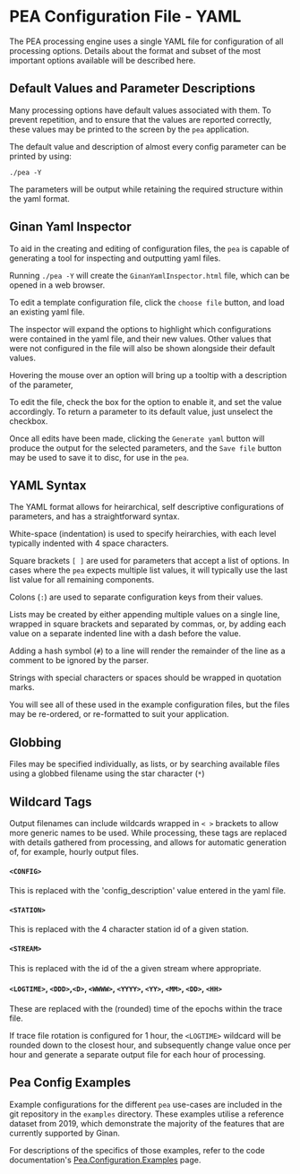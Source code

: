 # PEA Configuration File - YAML
	
The PEA processing engine uses a single YAML file for configuration of all processing options. Details about the format and subset of the most important options available will be described here.

## Default Values and Parameter Descriptions

Many processing options have default values associated with them. To prevent repetition, and to ensure that the values are reported correctly, these values may be printed to the screen by the `pea` application.

The default value and description of almost every config parameter can be printed by using:

    ./pea -Y

The parameters will be output while retaining the required structure within the yaml format.

## Ginan Yaml Inspector

To aid in the creating and editing of configuration files, the `pea` is capable of generating a tool for inspecting and outputting yaml files.

Running `./pea -Y` will create the `GinanYamlInspector.html` file, which can be opened in a web browser.

To edit a template configuration file, click the `choose file` button, and load an existing yaml file.

The inspector will expand the options to highlight which configurations were contained in the yaml file, and their new values. Other values that were not configured in the file will also be shown alongside their default values.

Hovering the mouse over an option will bring up a tooltip with a description of the parameter, 

To edit the file, check the box for the option to enable it, and set the value accordingly. To return a parameter to its default value, just unselect the checkbox.

Once all edits have been made, clicking the `Generate yaml` button will produce the output for the selected parameters, and the `Save file` button may be used to save it to disc, for use in the `pea`.


## YAML Syntax

The YAML format allows for heirarchical, self descriptive configurations of parameters, and has a straightforward syntax.

White-space (indentation) is used to specify heirarchies, with each level typically indented with 4 space characters.

Square brackets `[ ]` are used for parameters that accept a list of options. In cases where the `pea` expects multiple list values, it will typically use the last list value for all remaining components.

Colons (`:`) are used to separate configuration keys from their values.

Lists may be created by either appending multiple values on a single line, wrapped in square brackets and separated by commas, or, by adding each value on a separate indented line with a dash before the value.

Adding a hash symbol (`#`) to a line will render the remainder of the line as a comment to be ignored by the parser.

Strings with special characters or spaces should be wrapped in quotation marks.

You will see all of these used in the example configuration files, but the files may be re-ordered, or re-formatted to suit your application.

## Globbing
Files may be specified individually, as lists, or by searching available files using a globbed filename using the star character (`*`)

## Wildcard Tags
Output filenames can include wildcards wrapped in `< >` brackets to allow more generic names to be used. While processing, these tags are replaced with details gathered from processing, and allows for automatic generation of, for example, hourly output files.

#### `<CONFIG>`
This is replaced with the 'config_description' value entered in the yaml file.
#### `<STATION>`
This is replaced with the 4 character station id of a given station.
#### `<STREAM>`
This is replaced with the id of the a given stream where appropriate.
#### `<LOGTIME>`, `<DDD>`,`<D>`, `<WWWW>`, `<YYYY>`, `<YY>`, `<MM>`, `<DD>`, `<HH>`
These are replaced with the (rounded) time of the epochs within the trace file.

If trace file rotation is configured for 1 hour, the `<LOGTIME>` wildcard will be rounded down to the closest hour, and subsequently change value once per hour and generate a separate output file for each hour of processing.
<!---
## Major YAML configs



#### `root_directory / root_url`
This specifies a root string to be prepended to all other file paths specified in the section. For file paths that are absolute, (ie. starting with a `/`), this parameter is not applied.



##### `satellite_data:`



```
    satellite_data:
        root_directory:    ../data/recordings/
        
        rtcm_files:
            - "*NAV.rtcm3"
            
        #root_stream_url: "https://<USER>:<PASS>@ntrip.data.gnss.ga.gov.au/
        #streams:
        # - "BCEP00DLR0"
        # - "SSRA02IGS0"
```



#### `outputs:`

This section of the yaml file specifies options to enable outputs and specify file locations.

Each section typically contains an option to `output` the filetype, and a `directory` to place the files named `filename`, along with any ancillary options.

An example of this section follows:

```
outputs:

    root_directory:             <CONFIG>/

    trace:
        output_stations:        true
        level:                  3
        directory:              ./
        station_filename:       <CONFIG>-<STATION><YYYY><DDD><HH>.TRACE
        output_residuals:       true

    sinex:
        output:                 true
        directory:              ./
    
    clocks:                 
        output:                 true
        directory:              ./
        filename:               <CONFIG><LOGTIME>.clk

    output_rotation:
        period:                 6
        period_units:           hours
```


##### `output_rotation:`
Granularity of length of time used for `<LOGTIME>` tags. These parameters may be used such that the filename of an output will change intermittently, and thus distribute the output over multiple files.

The `<LOGTIME>` tag is updated according to the epoch time, not the current clock time.

`output_rotation: period` must be a numeric value, and `period_units` may be one of seconds (default), minutes, hours, days, weeks, years, (with or without plural s).




#### `estimation_parameters`

The majority of estimated states are configured in this section. All elements within the Kalman filter are configured using a consistent format.

The parameters that are available for estimation include:

* `stations:` - per station parameters
    * `pos` - position of station
    * `pos_rate` - rate of change of position of station (velocity)
    * `clk` - clock offset of station
    * `clk_rate` - rate of change of clock offset of station (clock skew)
    * `amb` - carrier phase ambiguity
    * `trop` - vertical troposphere delay at station
    * `trop_grads` - gradients of troposphere in North and East components
* `satellites:` - per satellite parameters
    * `pos` - position of satellite (coming soon)
    * `pos_rate` - rate of change of position (coming soon) of satellite (velocity)
    * `clk` - clock offset of satellite
    * `clk_rate` - rate of change of clock offset of satellite (clock skew)
    * `orb` - orbital corrections to be used with POD module.
* `eop` - earth orientation parameters (polar motion, delta length of day)


The parameters should be added in a list format, using `[ ]`, with each element corresponding to the appropriate `num` within the state, eg `[X,Y,Z]`, `[N,E,D]`. When a list contains fewer than required parameters, the last parameter will be used for all missing parameters. ie. Setting `sigma: [10]` is sufficient to set all x,y,z components of the apriori standard deviation to 10.



```
estimation_parameters:
    stations:

        STATE:
            estimated:          [true]
            sigma:              [0.1]
            proc_noise:         [0] 
            proc_noise_dt:      second
            apriori:            [0]       # usually overwritten with other source, rinex file etc.

    satellites:

        STATE:
            estimated:          [true]
            sigma:              [0.1]
            proc_noise:         [0] 
            proc_noise_dt:      second
            apriori:            [0] 
```

In the case that a specific station or satellite requires an alternate configuration, or to exclude estimates entirely, the override_filter_parameters section may be used to overwrite selected components of the configuration.

Parameters may be reconfigured based on the station or satellite that they correspond with using the same structure within the `overrides` element, for example in the case where the `process_noise` or `sigma` vary between receivers or transmitters.


```
	overrides:

		stations:
			XMPL:
				STATE:
					proc_noise: ...

		satellites
			GXX:
				STATE:
					sigma: ...
```


##### `estimated`:

Boolean(s) to add the state to the Kalman filter for estimation.

##### `sigma`:

List of a-priori sigma values for each of the components of the state.

If the sigma value is left as zero (or not initialised), then the initial variance and value of the state will be estimated by using a least-squares approach.
In this case, the user must ensure that the solution is likely rank-sufficient, else the least-squares initialisation will fail.

##### `proc_noise`:

List of process noises to be added to the state during state transitions. These are typically in m/sqrt(s), but different times may be assigned separately.

##### `proc_noise_dt`:

Unit of measure for process noise. 
May be left undefined for seconds, or using sqrt_second, sqrt_seconds, sqrt_minutes, sqrt_hours, sqrt_days, sqrt_weeks, sqrt_years.

##### Process Noise Guidelines

The units are typically in meters, and they are given as $\sigma$ = $\sqrt{variance}$

For a random walk process noise, the process noise is incremented at each epoch as $\sigma^2\times dt$ where dt is the time step between filter updates.

If you want to allow kinematic processing, then you can increase the process noise e.g.`proc_noise: [0.003]` equates to $0.003\frac{1}{\sqrt{s}}$

Or if you wanted highway speeds 100km/hr = 28 m/s

    proc_noise:       [28]
    proc_noise_dt:    second

A nice value for using VMF as an apriori value is 0.1mm /sqrt(s)

	trop:
	    estimated:          true
	    sigma:              [0.1]
	    proc_noise:         [0.01]
	    proc_noise_dt:      hour
-->
## Pea Config Examples

Example configurations for the different `pea` use-cases are included in the git repository in the `examples` directory.
These examples utilise a reference dataset from 2019, which demonstrate the majority of the features that are currently supported by Ginan.

For descriptions of the specifics of those examples, refer to the code documentation's [Pea.Configuration.Examples](codeDocs/Pea_8Configuration_8Examples.html) page.

